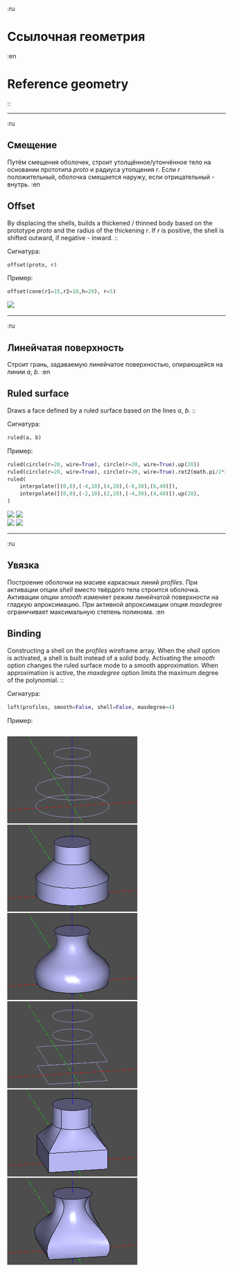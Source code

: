 :ru
# Ссылочная геометрия
:en
# Reference geometry 
::

---
:ru
## Смещение
Путём смещения оболочек, строит утолщённое/утончённое тело на основании прототипа _proto_ и радиуса утолщения _r_. Если _r_ положительный, оболочка смещается наружу, если отрицательный - внутрь.
:en
## Offset
By displacing the shells, builds a thickened / thinned body based on the prototype _proto_ and the radius of the thickening _r_. If _r_ is positive, the shell is shifted outward, if negative - inward. 
::

Сигнатура:
```python
offset(proto, r)
```

Пример:
```python
offset(cone(r1=15,r2=10,h=20), r=5)
```
![](../images/generic/offset0.png)

---
:ru
## Линейчатая поверхность
Строит грань, задаваемую линейчатое поверхностью, опирающейся на линии _a_, _b_.
:en
## Ruled surface
Draws a face defined by a ruled surface based on the lines _a_, _b_. 
::

Сигнатура:
```python
ruled(a, b)
```

Пример:
```python
ruled(circle(r=20, wire=True), circle(r=20, wire=True).up(20))
ruled(circle(r=20, wire=True), circle(r=20, wire=True).rotZ(math.pi/2*3).up(20))
ruled(
    interpolate([(0,0),(-4,10),(4,20),(-6,30),(6,40)]),
    interpolate([(0,0),(-2,10),(2,20),(-4,30),(4,40)]).up(20),
)
```

![](../images/generic/ruled0.png) ![](../images/generic/ruled1.png)   </br>
![](../images/generic/ruled2.png) ![](../images/generic/ruled3.png)

---
:ru
## Увязка 
Построение оболочки на масиве каркасных линий _profiles_. При активации опции _shell_ вместо твёрдого тела строится оболочка. Активации опции _smooth_ изменяет режим линейчатой поверхности на гладкую апроксимацию. При активной апроксимации опция _maxdegree_ ограничивает максимальную степень полинома.
:en
## Binding
Constructing a shell on the _profiles_ wireframe array. When the _shell_ option is activated, a shell is built instead of a solid body. Activating the _smooth_ option changes the ruled surface mode to a smooth approximation. When approximation is active, the _maxdegree_ option limits the maximum degree of the polynomial.
::

Сигнатура:
```python
loft(profiles, smooth=False, shell=False, maxdegree=4)
```

Пример:
```python
```

![](../images/generic/loft0.png) ![](../images/generic/loft1.png)  </br>
![](../images/generic/loft2.png) ![](../images/generic/loft3.png)  </br>
![](../images/generic/loft4.png) ![](../images/generic/loft5.png)  
